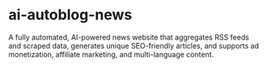 # ai-autoblog-news
A fully automated, AI-powered news website that aggregates RSS feeds and scraped data, generates unique SEO-friendly articles, and supports ad monetization, affiliate marketing, and multi-language content.
